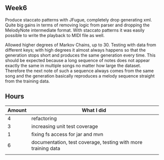 ## Week6

Produce staccato patterns with JFugue, completely drop generating xml. Quite big gains in terms of removing logic from parser and dropping the MelodyNote intermediate format. With staccato patterns it was easily possible to write the playback to MIDI file as well.

Allowed higher degrees of Markov Chains, up to 30. Testing with data from different keys; with high degrees it almost always happens so that the generation stops short and produces the same generation every time. This should be expected because a long sequence of notes does not appear exactly the same in multiple songs no matter how large the dataset. Therefore the next note of such a sequence always comes from the same song and the generation basically reproduces a melody sequence straight from the training data.


## Hours

|Amount|What I did|
|-|-|
|4|refactoring|
|3|increasing unit test coverage|
|1|fixing fs access for jar and mvn|
|6|documentation, test coverage, testing with more training data|
|||
